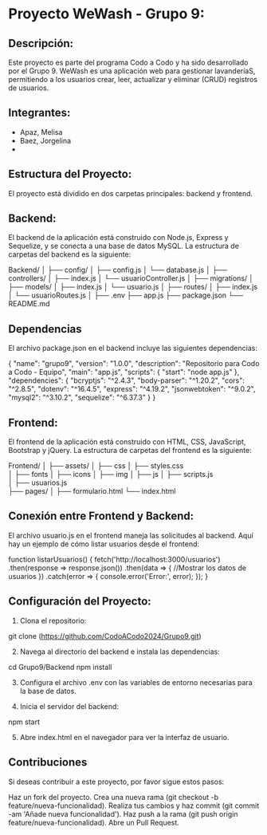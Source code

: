 # Proyecto WeWash - Grupo 9:

## Descripción:
Este proyecto es parte del programa Codo a Codo y ha sido desarrollado por el Grupo 9. WeWash es una aplicación web para gestionar lavanderíaS, permitiendo a los usuarios crear, leer, actualizar y eliminar (CRUD) registros de usuarios.

## Integrantes:
- Apaz, Melisa
- Baez, Jorgelina
- 
## Estructura del Proyecto:
El proyecto está dividido en dos carpetas principales: backend y frontend.

## Backend:
El backend de la aplicación está construido con Node.js, Express y Sequelize, y se conecta a una base de datos MySQL. La estructura de carpetas del backend es la siguiente:

Backend/
│
├── config/
│   ├── config.js
│   └── database.js
│
├── controllers/
│   ├── index.js
│   └── usuarioController.js
│
├── migrations/
│
├── models/
│   ├── index.js
│   └── usuario.js
│
├── routes/
│   ├── index.js
│   └── usuarioRoutes.js
│
├── .env
├── app.js
├── package.json
└── README.md

## Dependencias

El archivo package.json en el backend incluye las siguientes dependencias:

{
  "name": "grupo9",
  "version": "1.0.0",
  "description": "Repositorio para Codo a Codo - Equipo",
  "main": "app.js",
  "scripts": {
    "start": "node app.js"
  },
  "dependencies": {
    "bcryptjs": "^2.4.3",
    "body-parser": "^1.20.2",
    "cors": "^2.8.5",
    "dotenv": "^16.4.5",
    "express": "^4.19.2",
    "jsonwebtoken": "^9.0.2",
    "mysql2": "^3.10.2",
    "sequelize": "^6.37.3"
  }
}

## Frontend:
El frontend de la aplicación está construido con HTML, CSS, JavaScript, Bootstrap y jQuery. La estructura de carpetas del frontend es la siguiente:

Frontend/
│
├── assets/
│   ├── css
│     ├── styles.css  
│   ├── fonts
│   ├── icons
│   ├── img
│   ├── js
│     ├── scripts.js  
│     ├── usuarios.js  
├── pages/
│   ├── formulario.html
└── index.html

## Conexión entre Frontend y Backend:

El archivo usuario.js en el frontend maneja las solicitudes al backend. Aquí hay un ejemplo de cómo listar usuarios desde el frontend:

function listarUsuarios() {
    fetch('http://localhost:3000/usuarios')
        .then(response => response.json())
        .then(data => {
            //Mostrar los datos de usuarios
        })
        .catch(error => {
            console.error('Error:', error);
        });
}

## Configuración del Proyecto:

1. Clona el repositorio:

git clone (https://github.com/CodoACodo2024/Grupo9.git)

2. Navega al directorio del backend e instala las dependencias:

cd Grupo9/Backend
npm install

3. Configura el archivo .env con las variables de entorno necesarias para la base de datos.

4. Inicia el servidor del backend:
   
npm start

5. Abre index.html en el navegador para ver la interfaz de usuario.

## Contribuciones
Si deseas contribuir a este proyecto, por favor sigue estos pasos:

Haz un fork del proyecto.
Crea una nueva rama (git checkout -b feature/nueva-funcionalidad).
Realiza tus cambios y haz commit (git commit -am 'Añade nueva funcionalidad').
Haz push a la rama (git push origin feature/nueva-funcionalidad).
Abre un Pull Request.


